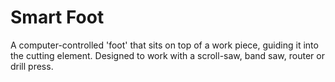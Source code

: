 # Smart Foot
A computer-controlled 'foot' that sits on top of a work piece, guiding it into the cutting element. Designed to work with a scroll-saw, band saw, router or drill press.
